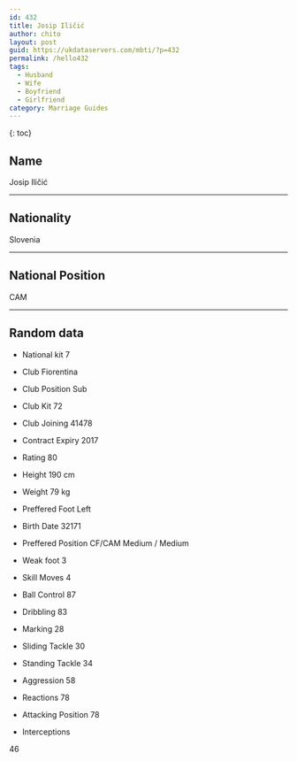 ```yaml
---
id: 432
title: Josip Iličić
author: chito
layout: post
guid: https://ukdataservers.com/mbti/?p=432
permalink: /hello432
tags:
  - Husband
  - Wife
  - Boyfriend
  - Girlfriend
category: Marriage Guides
---
```



{: toc}

## Name  
Josip Iličić 

* * *

## Nationality  
Slovenia 

* * *

## National Position  
CAM 

* * *

## Random data 

  * National kit 
7 

  * Club 
Fiorentina 

  * Club Position 
Sub 

  * Club Kit 
72 

  * Club Joining 
41478 

  * Contract Expiry 
2017 

  * Rating 
80 

  * Height 
190 cm 

  * Weight 
79 kg 

  * Preffered Foot 
Left 

  * Birth Date 
32171 

  * Preffered Position 
CF/CAM Medium / Medium 

  * Weak foot 
3 

  * Skill Moves 
4 

  * Ball Control 
87 

  * Dribbling 
83 

  * Marking 
28 

  * Sliding Tackle 
30 

  * Standing Tackle 
34 

  * Aggression 
58 

  * Reactions 
78 

  * Attacking Position 
78 

  * Interceptions 

46